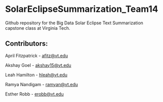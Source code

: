 # SolarEclipseSummarization_Team14
Github repository for the Big Data Solar Eclipse Text Summarization capstone class at Virginia Tech.

## Contributors:
April Fitzpatrick - afitz@vt.edu

Akshay Goel - akshay15@vt.edu

Leah Hamilton - hleah@vt.edu

Ramya Nandigam - ramyan@vt.edu

Esther Robb - erobb@vt.edu
